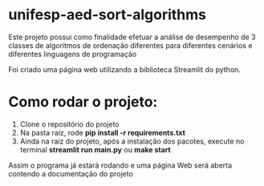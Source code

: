 # unifesp-aed-sort-algorithms
Este projeto possui como finalidade efetuar a análise de desempenho de 3 classes de algoritmos de ordenação diferentes para diferentes cenários e diferentes linguagens de programação

Foi criado uma página web utilizando a biblioteca Streamlit do python.

# Como rodar o projeto:
1. Clone o repositório do projeto
2. Na pasta raiz, rode **pip install -r requirements.txt**
3. Ainda na raiz do projeto, após a instalação dos pacotes, execute no terminal **streamlit run main.py** ou **make start**

Assim o programa já estará rodando e uma página Web será aberta contendo a documentação do projeto
